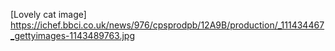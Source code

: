 [Lovely cat image] https://ichef.bbci.co.uk/news/976/cpsprodpb/12A9B/production/_111434467_gettyimages-1143489763.jpg
